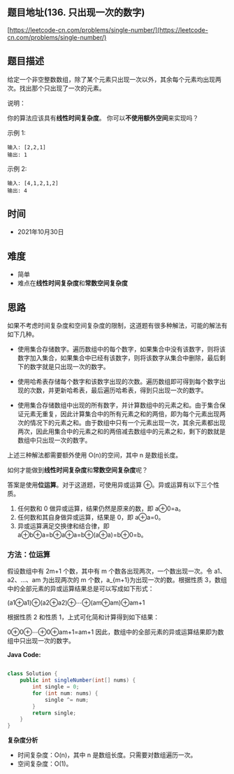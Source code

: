 
## 题目地址(136. 只出现一次的数字)

[https://leetcode-cn.com/problems/single-number/](https://leetcode-cn.com/problems/single-number/)

## 题目描述


给定一个非空整数数组，除了某个元素只出现一次以外，其余每个元素均出现两次。找出那个只出现了一次的元素。

说明：

你的算法应该具有**线性时间复杂度**。 你可以**不使用额外空间**来实现吗？

示例 1:
```
输入: [2,2,1]
输出: 1
```

示例 2:
```
输入: [4,1,2,1,2]
输出: 4
```

## 时间

- 2021年10月30日

## 难度

- 简单
- 难点在**线性时间复杂度**和**常数空间复杂度**

## 思路

如果不考虑时间复杂度和空间复杂度的限制，这道题有很多种解法，可能的解法有如下几种。

- 使用集合存储数字。遍历数组中的每个数字，如果集合中没有该数字，则将该数字加入集合，如果集合中已经有该数字，则将该数字从集合中删除，最后剩下的数字就是只出现一次的数字。

- 使用哈希表存储每个数字和该数字出现的次数。遍历数组即可得到每个数字出现的次数，并更新哈希表，最后遍历哈希表，得到只出现一次的数字。

- 使用集合存储数组中出现的所有数字，并计算数组中的元素之和。由于集合保证元素无重复，因此计算集合中的所有元素之和的两倍，即为每个元素出现两次的情况下的元素之和。由于数组中只有一个元素出现一次，其余元素都出现两次，因此用集合中的元素之和的两倍减去数组中的元素之和，剩下的数就是数组中只出现一次的数字。

上述三种解法都需要额外使用 O(n)的空间，其中 n 是数组长度。

如何才能做到**线性时间复杂度**和**常数空间复杂度**呢？

答案是使用**位运算**。对于这道题，可使用异或运算 ⊕。异或运算有以下三个性质。

1. 任何数和 0 做异或运算，结果仍然是原来的数，即 a⊕0=a。
2. 任何数和其自身做异或运算，结果是 0，即 a⊕a=0。
3. 异或运算满足交换律和结合律，即a⊕b⊕a=b⊕a⊕a=b⊕(a⊕a)=b⊕0=b。

### 方法：位运算

假设数组中有 2m+1 个数，其中有 m 个数各出现两次，一个数出现一次。令 a1、a2、...、am 为出现两次的 m 个数，a_{m+1}为出现一次的数。根据性质 3，数组中的全部元素的异或运算结果总是可以写成如下形式：

(a1⊕a1)⊕(a2⊕a2)⊕⋯⊕(am⊕am)⊕am+1

根据性质 2 和性质 1，上式可化简和计算得到如下结果：

0⊕0⊕⋯⊕0⊕am+1=am+1
​
因此，数组中的全部元素的异或运算结果即为数组中只出现一次的数字。

**Java Code:**

```java

class Solution {
    public int singleNumber(int[] nums) {
        int single = 0;
        for (int num: nums) {
            single ^= num;
        }
        return single;
    }
}

```


**复杂度分析**

- 时间复杂度：O(n)，其中 n 是数组长度。只需要对数组遍历一次。
- 空间复杂度：O(1)。


